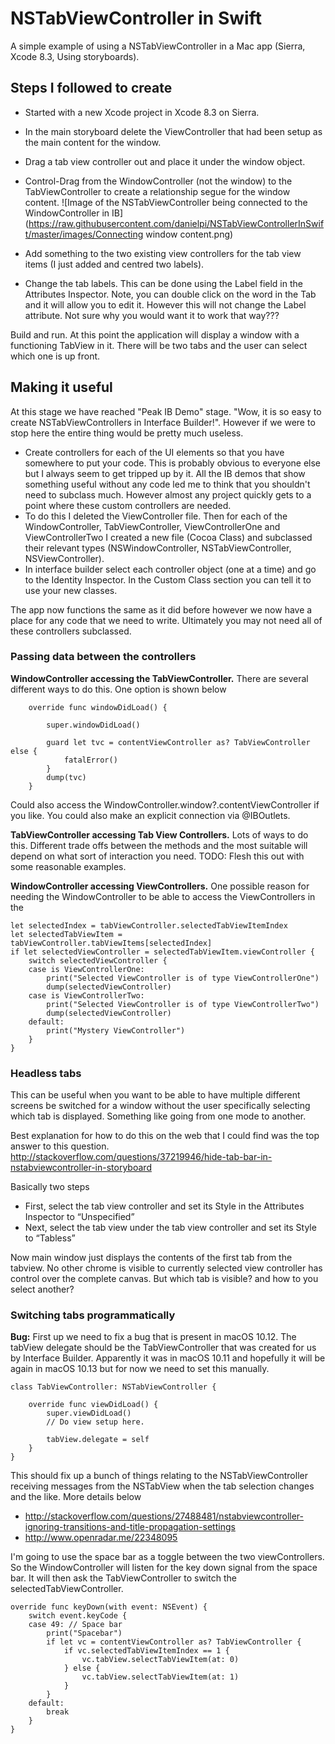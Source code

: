# NSTabViewController in Swift
A simple example of using a NSTabViewController in a Mac app (Sierra, Xcode 8.3, Using storyboards).

## Steps I followed to create
- Started with a new Xcode project in Xcode 8.3 on Sierra.
- In the main storyboard delete the ViewController that had been setup as the main content for the window.
- Drag a tab view controller out and place it under the window object.
- Control-Drag from the WindowController (not the window) to the TabViewController to create a relationship segue for the window content.
![Image of the NSTabViewController being connected to the WindowController in IB](https://raw.githubusercontent.com/danielpi/NSTabViewControllerInSwift/master/images/Connecting window content.png)

- Add something to the two existing view controllers for the tab view items (I just added and centred two labels).
- Change the tab labels. This can be done using the Label field in the Attributes Inspector. Note, you can double click on the word in the Tab and it will allow you to edit it. However this will not change the Label attribute. Not sure why you would want it to work that way???

Build and run. At this point the application will display a window with a functioning TabView in it. There will be two tabs and the user can select which one is up front.

## Making it useful
At this stage we have reached "Peak IB Demo" stage. "Wow, it is so easy to create NSTabViewControllers in Interface Builder!". However if we were to stop here the entire thing would be pretty much useless.

- Create controllers for each of the UI elements so that you have somewhere to put your code. This is probably obvious to everyone else but I always seem to get tripped up by it. All the IB demos that show something useful without any code led me to think that you shouldn't need to subclass much. However almost any project quickly gets to a point where these custom controllers are needed.
- To do this I deleted the ViewController file. Then for each of the WindowController, TabViewController, ViewControllerOne and ViewControllerTwo I created a new file (Cocoa Class) and subclassed their relevant types (NSWindowController, NSTabViewController, NSViewController).
- In interface builder select each controller object (one at a time) and go to the Identity Inspector. In the Custom Class section you can tell it to use your new classes.

The app now functions the same as it did before however we now have a place for any code that we need to write. Ultimately you may not need all of these controllers subclassed.

### Passing data between the controllers
**WindowController accessing the TabViewController.** There are several different ways to do this. One option is shown below
		
        override func windowDidLoad() {
      
        	super.windowDidLoad()
        	
        	guard let tvc = contentViewController as? TabViewController else {
                fatalError()
            }
            dump(tvc)
        }

Could also access the WindowController.window?.contentViewController if you like. You could also make an explicit connection via @IBOutlets.

**TabViewController accessing Tab View Controllers.** Lots of ways to do this. Different trade offs between the methods and the most suitable will depend on what sort of interaction you need. TODO: Flesh this out with some reasonable examples.

**WindowController accessing ViewControllers.** 
One possible reason for needing the WindowController to be able to access the ViewControllers in the 

    let selectedIndex = tabViewController.selectedTabViewItemIndex
    let selectedTabViewItem = tabViewController.tabViewItems[selectedIndex]
    if let selectedViewController = selectedTabViewItem.viewController {
        switch selectedViewController {
        case is ViewControllerOne:
            print("Selected ViewController is of type ViewControllerOne")
            dump(selectedViewController)
        case is ViewControllerTwo:
            print("Selected ViewController is of type ViewControllerTwo")
            dump(selectedViewController)
        default:
            print("Mystery ViewController")
        }
    }

### Headless tabs
This can be useful when you want to be able to have multiple different screens be switched for a window without the user specifically selecting which tab is displayed. Something like going from one mode to another.

Best explanation for how to do this on the web that I could find was the top answer to this question. http://stackoverflow.com/questions/37219946/hide-tab-bar-in-nstabviewcontroller-in-storyboard

Basically two steps
- First, select the tab view controller and set its Style in the Attributes Inspector to “Unspecified”
- Next, select the tab view under the tab view controller and set its Style to “Tabless”

Now main window just displays the contents of the first tab from the tabview. No other chrome is visible to currently selected view controller has control over the complete canvas. But which tab is visible? and how to you select another?

### Switching tabs programmatically
**Bug:** First up we need to fix a bug that is present in macOS 10.12. The tabView delegate should be the TabViewController that was created for us by Interface Builder. Apparently it was in macOS 10.11 and hopefully it will be again in macOS 10.13 but for now we need to set this manually. 

    class TabViewController: NSTabViewController {

        override func viewDidLoad() {
            super.viewDidLoad()
            // Do view setup here.
        
            tabView.delegate = self
        }
    }

This should fix up a bunch of things relating to the NSTabViewController receiving messages from the NSTabView when the tab selection changes and the like. More details below
- http://stackoverflow.com/questions/27488481/nstabviewcontroller-ignoring-transitions-and-title-propagation-settings
- http://www.openradar.me/22348095

I'm going to use the space bar as a toggle between the two viewControllers. So the WindowController will listen for the key down signal from the space bar. It will then ask the TabViewController to switch the selectedTabViewController.

    override func keyDown(with event: NSEvent) {
        switch event.keyCode {
        case 49: // Space bar
            print("Spacebar")
            if let vc = contentViewController as? TabViewController {
                if vc.selectedTabViewItemIndex == 1 {
                    vc.tabView.selectTabViewItem(at: 0)
                } else {
                    vc.tabView.selectTabViewItem(at: 1)
                }
            }
        default:
            break
        }
    }

